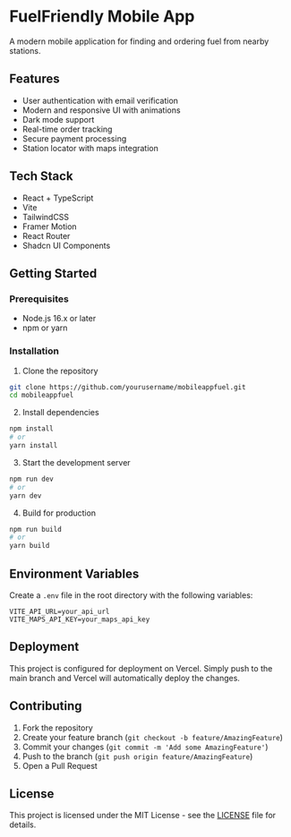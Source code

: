 # FuelFriendly Mobile App

A modern mobile application for finding and ordering fuel from nearby stations.

## Features

- User authentication with email verification
- Modern and responsive UI with animations
- Dark mode support
- Real-time order tracking
- Secure payment processing
- Station locator with maps integration

## Tech Stack

- React + TypeScript
- Vite
- TailwindCSS
- Framer Motion
- React Router
- Shadcn UI Components

## Getting Started

### Prerequisites

- Node.js 16.x or later
- npm or yarn

### Installation

1. Clone the repository
```bash
git clone https://github.com/yourusername/mobileappfuel.git
cd mobileappfuel
```

2. Install dependencies
```bash
npm install
# or
yarn install
```

3. Start the development server
```bash
npm run dev
# or
yarn dev
```

4. Build for production
```bash
npm run build
# or
yarn build
```

## Environment Variables

Create a `.env` file in the root directory with the following variables:

```env
VITE_API_URL=your_api_url
VITE_MAPS_API_KEY=your_maps_api_key
```

## Deployment

This project is configured for deployment on Vercel. Simply push to the main branch and Vercel will automatically deploy the changes.

## Contributing

1. Fork the repository
2. Create your feature branch (`git checkout -b feature/AmazingFeature`)
3. Commit your changes (`git commit -m 'Add some AmazingFeature'`)
4. Push to the branch (`git push origin feature/AmazingFeature`)
5. Open a Pull Request

## License

This project is licensed under the MIT License - see the [LICENSE](LICENSE) file for details.
